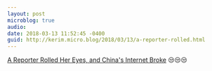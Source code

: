 ```yaml
---
layout: post
microblog: true
audio: 
date: 2018-03-13 11:52:45 -0400
guid: http://kerim.micro.blog/2018/03/13/a-reporter-rolled.html
---
```



[A Reporter Rolled Her Eyes, and China's Internet Broke](http://www.nytimes.com/2018/03/13/world/asia/china-eye-roll-liang-xiangyi.html) 😒😒😒
